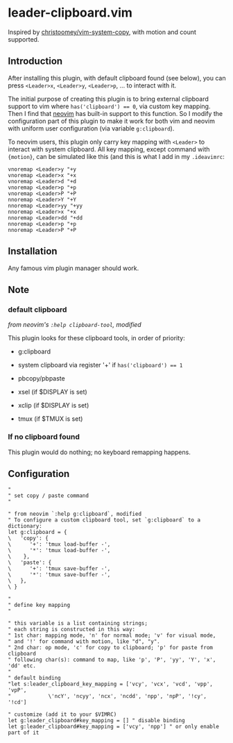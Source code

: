 # leader-clipboard.vim

Inspired by [christoomey/vim-system-copy](
https://github.com/christoomey/vim-system-copy),
with motion and count supported.

## Introduction
After installing this plugin, with default clipboard found (see below), you
can press `<Leader>x`, `<Leader>y`, `<Leader>p`, ... to interact with it.

The initial purpose of creating this plugin is to bring external clipboard
support to vim where `has('clipboard') == 0`, via custom key mapping. Then I
find that [neovim](https://neovim.io) has built-in support to this function.
So I modify the configuration part of this plugin to make it work for both
vim and neovim with uniform user configuration (via variable `g:clipboard`).

To neovim users, this plugin only carry key mapping with `<Leader>` to interact
with system clipboard. All key mapping, except command with `{motion}`, can be
simulated like this (and this is what I add in my `.ideavimrc`:

```
vnoremap <Leader>y "+y
vnoremap <Leader>x "+x
vnoremap <Leader>d "+d
vnoremap <Leader>p "+p
vnoremap <Leader>P "+P
nnoremap <Leader>Y "+Y
nnoremap <Leader>yy "+yy
nnoremap <Leader>x "+x
nnoremap <Leader>dd "+dd
nnoremap <Leader>p "+p
nnoremap <Leader>P "+P
```

## Installation
Any famous vim plugin manager should work.

## Note
### default clipboard
*from neovim's `:help clipboard-tool`, modified*

This plugin looks for these clipboard tools, in order of priority:

- g:clipboard

- system clipboard via register '+' if `has('clipboard') == 1`

- pbcopy/pbpaste

- xsel (if $DISPLAY is set)

- xclip (if $DISPLAY is set)

- tmux (if $TMUX is set)

### If no clipboard found
This plugin would do nothing; no keyboard remapping happens.

## Configuration

```vim
"
" set copy / paste command
"

" from neovim `:help g:clipboard`, modified
" To configure a custom clipboard tool, set `g:clipboard` to a dictionary:
let g:clipboard = {
\   'copy': {
\      '+': 'tmux load-buffer -',
\      '*': 'tmux load-buffer -',
\    },
\   'paste': {
\      '+': 'tmux save-buffer -',
\      '*': 'tmux save-buffer -',
\   },
\ }

"
" define key mapping
"

" this variable is a list containing strings;
" each string is constructed in this way:
" 1st char: mapping mode, 'n' for normal mode; 'v' for visual mode,
" and '!' for command with motion, like "d", "y".
" 2nd char: op mode, 'c' for copy to clipboard; 'p' for paste from clipboard
" following char(s): command to map, like 'p', 'P', 'yy', 'Y', 'x', 'dd' etc.
"
" default binding
"let s:leader_clipboard_key_mapping = ['vcy', 'vcx', 'vcd', 'vpp', 'vpP',
"            \'ncY', 'ncyy', 'ncx', 'ncdd', 'npp', 'npP', '!cy', '!cd']

" customize (add it to your $VIMRC)
let g:leader_clipboard#key_mapping = [] " disable binding
let g:leader_clipboard#key_mapping = ['vcy', 'npp'] " or only enable part of it
```
